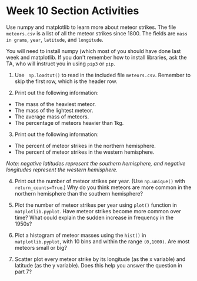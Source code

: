 # Week 10 Section Activities

Use numpy and matplotlib to learn more about meteor strikes. The file `meteors.csv` is a list of all the meteor strikes since 1800. The fields are `mass in grams`, `year`, `latitude`, and `longitude`.

You will need to install numpy (which most of you should have done last week and matplotlib. If you don't remember how to install libraries, ask the TA, who will instruct you in using `pip3` or `pip`.

1. Use ` np.loadtxt()` to read in the included file `meteors.csv`. Remember to skip the first row, which is the header row.

2. Print out the following information:

* The mass of the heaviest meteor.
* The mass of the lightest meteor.
* The average mass of meteors.
* The percentage of meteors heavier than 1kg.

3. Print out the following information:

* The percent of meteor strikes in the northern hemisphere.
* The percent of meteor strikes in the western hemisphere.

*Note: negative latitudes represent the southern hemisphere, and negative longitudes represent the western hemisphere.*

4. Print out the number of meteor strikes per year. (Use `np.unique()` with `return_counts=True`.) Why do you think meteors are more common in the northern hemisphere than the southern hemisphere?

5. Plot the number of meteor strikes per year using `plot()` function in `matplotlib.pyplot`. Have meteor strikes become more common over time? What could explain the sudden increase in frequency in the 1950s?

6. Plot a histogram of meteor masses using the `hist()` in `matplotlib.pyplot`, with 10 bins and within the range `(0,1000)`. Are most meteors small or big?

7. Scatter plot every meteor strike by its longitude (as the x variable) and latitude (as the y variable). Does this help you answer the question in part 7?



